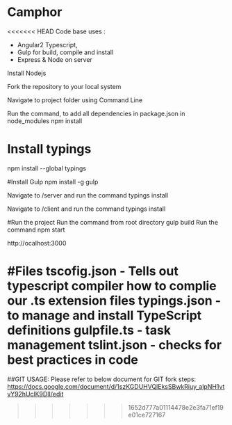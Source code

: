 Camphor
========

<<<<<<< HEAD
Code base uses : 
   - Angular2 Typescript, 
   - Gulp for build, compile and install
   - Express & Node on server

Install Nodejs

Fork the repository to your local system

Navigate to project folder using Command Line

Run the command, to add all dependencies in package.json in node_modules
  npm install

# Install typings
  npm install --global typings

#Install Gulp
  npm install -g gulp

Navigate to /server and run the command
  typings install

Navigate to /client and run the command
  typings install

#Run the project
Run the command from root directory
  gulp build
Run the command 
  npm start

http://ocalhost:3000


#Files
tscofig.json - Tells out typescript compiler how to complie our .ts extension files
typings.json - to manage and install TypeScript definitions
gulpfile.ts - task management
tslint.json - checks for best practices in code
=======
##GIT USAGE:
Please refer to below document for GIT fork steps:
https://docs.google.com/document/d/1szKGDUHVQlEksSBwkRiuy_alpNH1vtvY92hUclK9DlI/edit
>>>>>>> 1652d777a01114478e2e3fa71ef19e01ce727167
